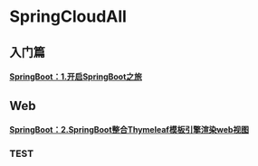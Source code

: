 # SpringCloudAll
## 入门篇  
#### [SpringBoot：1.开启SpringBoot之旅](https://blog.csdn.net/ssmark/article/details/102513905)  
## Web
#### [SpringBoot：2.SpringBoot整合Thymeleaf模板引擎渲染web视图](https://blog.csdn.net/ssmark/article/details/102583317)  

### TEST
